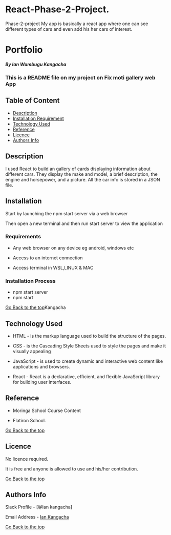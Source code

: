 # React-Phase-2-Project.
Phase-2-project
My app is basically a react app where one can see different types of cars and even add his her cars of interest.
# Portfolio

##### By Ian Wambugu Kangacha
### This is a README file on my project on Fix moti gallery web App

## Table of Content

+ [Description](#description)
+ [Installation Requirement](#Installation)
+ [Technology Used](#technology-used)
+ [Reference](#reference)
+ [Licence](#licence)
+ [Authors Info](#author-Info)

## Description
<p>I used React to build an gallery of cards displaying information about different cars. They display the make and model, a brief description, the engine and horsepower, and a picture. All the car info is stored in a JSON file. </p>


## Installation

<p>Start by launching the npm start server via a web browser</p>
<p>Then open a new terminal and then run start server to view the application<p>

### Requirements

* Any web browser on any device eg android, windows etc

* Access to an internet connection

* Access terminal in WSL,LINUX & MAC

### Installation Process
* npm start server
* npm start

[Go Back to the top](#portfolio)Kangacha
## Technology Used
* HTML - is the markup language used to build the structure of the pages.

* CSS - is the Cascading Style Sheets used to style the pages and make it visually appealing

* JavaScript - is used to create dynamic and interactive web content like applications and browsers.

* React -  React is a declarative, efficient, and flexible JavaScript library for building user interfaces.

## Reference
* Moringa School Course Content

* Flatiron School. 

[Go Back to the top](#portfolio)

## Licence

No licence required.

It is free and anyone is allowed to use and his/her contribution.

[Go Back to the top](#portfolio)

## Authors Info

Slack Profile - [@Ian kangacha]

Email Address - [Ian Kangacha](kangzy.fix@student.moringaschool.com)

[Go Back to the top](#Kangacha)